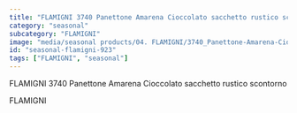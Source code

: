 ```yaml
---
title: "FLAMIGNI 3740 Panettone Amarena Cioccolato sacchetto rustico scontorno"
category: "seasonal"
subcategory: "FLAMIGNI"
image: "media/seasonal products/04. FLAMIGNI/3740_Panettone-Amarena-Cioccolato_sacchetto-rustico_scontorno.jpg"
id: "seasonal-flamigni-923"
tags: ["FLAMIGNI", "seasonal"]
---
```


FLAMIGNI 3740 Panettone Amarena Cioccolato sacchetto rustico scontorno

FLAMIGNI
